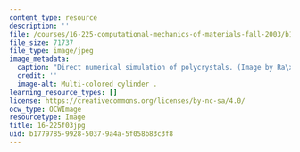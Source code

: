 ```yaml
---
content_type: resource
description: ''
file: /courses/16-225-computational-mechanics-of-materials-fall-2003/b1779785992850379a4a5f058b83c3f8_16-225f03.jpg
file_size: 71737
file_type: image/jpeg
image_metadata:
  caption: "Direct numerical simulation of polycrystals. (Image by Ra\xFAl Radovitzky.)"
  credit: ''
  image-alt: Multi-colored cylinder .
learning_resource_types: []
license: https://creativecommons.org/licenses/by-nc-sa/4.0/
ocw_type: OCWImage
resourcetype: Image
title: 16-225f03jpg
uid: b1779785-9928-5037-9a4a-5f058b83c3f8
---
```

